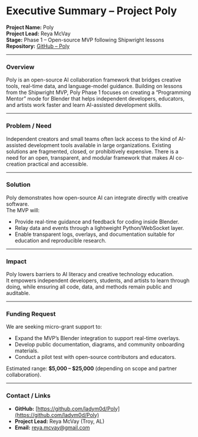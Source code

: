 # Executive Summary – Project Poly

**Project Name:** Poly  
**Project Lead:** Reya McVay  
**Stage:** Phase 1 – Open-source MVP following Shipwright lessons  
**Repository:** [GitHub – Poly](https://github.com/ladym0d/Poly)

---

### Overview
Poly is an open-source AI collaboration framework that bridges creative tools, real-time data, and language-model guidance. Building on lessons from the Shipwright MVP, Poly Phase 1 focuses on creating a “Programming Mentor” mode for Blender that helps independent developers, educators, and artists work faster and learn AI-assisted development skills.

---

### Problem / Need
Independent creators and small teams often lack access to the kind of AI-assisted development tools available in large organizations. Existing solutions are fragmented, closed, or prohibitively expensive. There is a need for an open, transparent, and modular framework that makes AI co-creation practical and accessible.

---

### Solution
Poly demonstrates how open-source AI can integrate directly with creative software.  
The MVP will:  
- Provide real-time guidance and feedback for coding inside Blender.  
- Relay data and events through a lightweight Python/WebSocket layer.  
- Enable transparent logs, overlays, and documentation suitable for education and reproducible research.

---

### Impact
Poly lowers barriers to AI literacy and creative technology education.  
It empowers independent developers, students, and artists to learn through doing, while ensuring all code, data, and methods remain public and auditable.

---

### Funding Request
We are seeking micro-grant support to:  
- Expand the MVP’s Blender integration to support real-time overlays.  
- Develop public documentation, diagrams, and community onboarding materials.  
- Conduct a pilot test with open-source contributors and educators.  

Estimated range: **$5,000 – $25,000** (depending on scope and partner collaboration).

---

### Contact / Links
- **GitHub:** [https://github.com/ladym0d/Poly](https://github.com/ladym0d/Poly)  
- **Project Lead:** Reya McVay (Troy, AL)  
- **Email:** reya.mcvay@gmail.com
